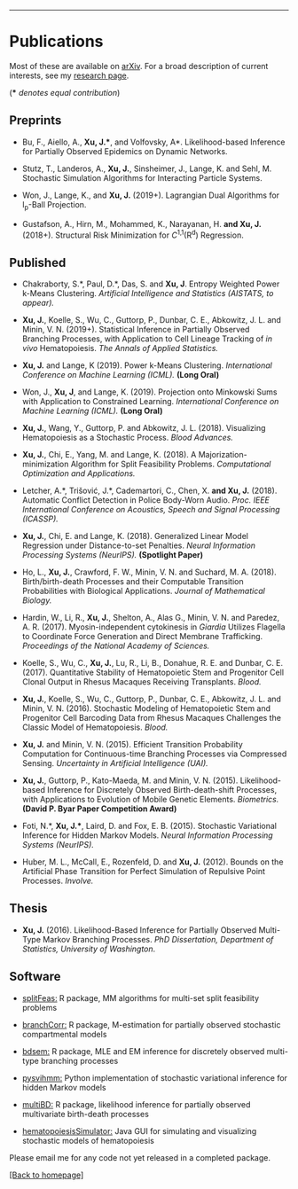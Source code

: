 ---
# [](#header-1)Publications
Most of these are available on [arXiv](https://arxiv.org/find/all/1/all:+EXACT+jason_xu/0/1/0/all/0/1).
For a broad description of current interests, see my [research page](https://jasonxu90.github.io/research.html). 

(__\*__ _denotes equal contribution_)

Preprints
-------
* Bu, F., Aiello, A., __Xu, J.\*__, and Volfovsky, A\*. Likelihood-based Inference for Partially Observed Epidemics on Dynamic Networks.

* Stutz, T., Landeros, A., __Xu, J.__, Sinsheimer, J., Lange, K. and Sehl, M. Stochastic Simulation Algorithms for Interacting Particle Systems.

* Won, J., Lange, K., and __Xu, J.__ (2019+). Lagrangian Dual Algorithms for l<sub>p</sub>-Ball Projection.

* Gustafson, A., Hirn, M., Mohammed, K., Narayanan, H. __and Xu, J.__ (2018+). Structural Risk Minimization for _C_<sup>1,1</sup>(R<sup>d</sup>) Regression.



Published
-------
* Chakraborty, S.\*, Paul, D.\*, Das, S. and __Xu, J__. Entropy Weighted Power k-Means Clustering. _Artificial Intelligence and Statistics
(AISTATS, to appear)._

* __Xu, J.__, Koelle, S., Wu, C., Guttorp, P., Dunbar, C. E., Abkowitz, J. L. and Minin, V. N.  (2019+). Statistical Inference in Partially Observed Branching Processes, with Application to Cell Lineage Tracking of _in vivo_ Hematopoiesis. _The Annals of Applied Statistics._

* __Xu, J.__ and Lange, K (2019). Power k-Means Clustering. _International Conference on Machine Learning (ICML)._ **(Long Oral)**

* Won, J., __Xu, J__, and Lange, K. (2019). Projection onto Minkowski Sums with Application to Constrained Learning. _International Conference on Machine Learning (ICML)._ **(Long Oral)**

* __Xu, J.__, Wang, Y., Guttorp, P. and Abkowitz, J. L.  (2018). Visualizing Hematopoiesis as a Stochastic Process. _Blood Advances._

* __Xu, J.__, Chi, E., Yang, M. and Lange, K. (2018). A Majorization-minimization Algorithm for Split Feasibility Problems. _Computational Optimization and Applications._

* Letcher, A.\*, Trišović, J.\*, Cademartori, C., Chen, X. __and Xu, J.__ (2018). Automatic Conflict Detection in Police Body-Worn Audio. _Proc. IEEE International Conference on Acoustics, Speech and Signal Processing (ICASSP)._

*  __Xu, J.__, Chi, E. and Lange, K. (2018). Generalized Linear Model Regression under Distance-to-set Penalties. _Neural Information Processing Systems (NeurIPS)._  **(Spotlight Paper)**

* Ho, L., __Xu, J.__, Crawford, F. W., Minin, V. N. and Suchard, M. A. (2018).  Birth/birth-death Processes and their Computable Transition Probabilities with Biological Applications. _Journal of Mathematical Biology._  

* Hardin, W., Li, R., __Xu, J.__, Shelton, A., Alas G., Minin, V. N. and Paredez, A. R. (2017).
Myosin-independent cytokinesis in _Giardia_ Utilizes Flagella to Coordinate Force Generation and Direct Membrane Trafficking. _Proceedings of the National Academy of Sciences._

* Koelle, S., Wu, C., __Xu, J.__,  Lu, R., Li, B., Donahue, R. E. and Dunbar, C. E. (2017). Quantitative Stability of Hematopoietic Stem and Progenitor Cell Clonal Output in Rhesus Macaques Receiving Transplants. _Blood._

* __Xu, J.__, Koelle, S., Wu, C., Guttorp, P., Dunbar, C. E., Abkowitz, J. L. and Minin, V. N. (2016). Stochastic Modeling of Hematopoietic Stem and Progenitor Cell Barcoding Data from Rhesus Macaques Challenges the Classic Model of Hematopoiesis. _Blood._

* __Xu, J.__ and  Minin, V. N. (2015). Efficient Transition Probability Computation for Continuous-time Branching Processes via Compressed Sensing. _Uncertainty in Artificial Intelligence (UAI)._

* __Xu, J.__, Guttorp, P.,  Kato-Maeda, M. and Minin, V. N. (2015). Likelihood-based Inference for Discretely Observed Birth-death-shift Processes, with Applications to Evolution of Mobile Genetic Elements. _Biometrics._ **(David P. Byar Paper Competition Award)**

* Foti, N.\*, __Xu, J.\*__, Laird, D. and Fox, E. B. (2015). Stochastic Variational Inference for Hidden Markov Models. _Neural Information Processing Systems (NeurIPS)._ 

* Huber, M. L.,  McCall, E., Rozenfeld, D. and __Xu, J.__ (2012). Bounds on the Artificial Phase Transition for Perfect Simulation of Repulsive Point Processes. _Involve._

Thesis
-------
* __Xu, J.__ (2016). Likelihood-Based Inference for Partially Observed Multi-Type Markov Branching Processes. _PhD Dissertation, Department of Statistics, University of Washington_. 



Software
-------
* [splitFeas:](https://github.com/jasonxu90/splitFeas) R package, MM algorithms for multi-set split feasibility problems 

* [branchCorr:](https://github.com/jasonxu90/branchCorr) R package, M-estimation for partially observed stochastic compartmental models

* [bdsem:](https://github.com/jasonxu90/bdsem) R package, MLE and EM inference for discretely observed multi-type branching processes

* [pysvihmm:](https://github.com/dillonalaird/pysvihmm) Python implementation of stochastic variational inference for hidden Markov models 

* [multiBD:](https://cran.rstudio.com/web/packages/MultiBD/index.html) R package, likelihood inference for partially observed multivariate birth-death processes 

* [hematopoiesisSimulator:](https://els.comotion.uw.edu/express_license_technologies/hematopoiesissimulator) Java GUI for simulating and visualizing stochastic models of hematopoiesis

Please email me for any code not yet released in a completed package.


[ [Back to homepage] ](./)

